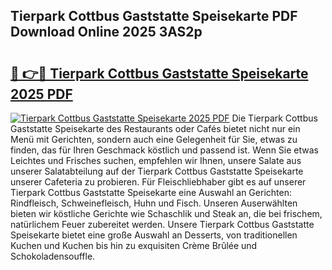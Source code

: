 ## Tierpark Cottbus Gaststatte Speisekarte PDF Download Online 2025 3AS2p

# <h2><a href="http://gcef75.nevu.top/?p=Tierpark+Cottbus+Gaststatte+Speisekarte">🔗 👉🔴 Tierpark Cottbus Gaststatte Speisekarte 2025 PDF</a></h2>

[![Tierpark Cottbus Gaststatte Speisekarte 2025 PDF](https://i.imgur.com/dBaPXMq.png)](http://gcef75.nevu.top/?p=Tierpark+Cottbus+Gaststatte+Speisekarte)
Die Tierpark Cottbus Gaststatte Speisekarte des Restaurants oder Cafés bietet nicht nur ein Menü mit Gerichten, sondern auch eine Gelegenheit für Sie, etwas zu finden, das für Ihren Geschmack köstlich und passend ist. Wenn Sie etwas Leichtes und Frisches suchen, empfehlen wir Ihnen, unsere Salate aus unserer Salatabteilung auf der Tierpark Cottbus Gaststatte Speisekarte unserer Cafeteria zu probieren. Für Fleischliebhaber gibt es auf unserer Tierpark Cottbus Gaststatte Speisekarte eine Auswahl an Gerichten: Rindfleisch, Schweinefleisch, Huhn und Fisch. Unseren Auserwählten bieten wir köstliche Gerichte wie Schaschlik und Steak an, die bei frischem, natürlichem Feuer zubereitet werden. Unsere Tierpark Cottbus Gaststatte Speisekarte bietet eine große Auswahl an Desserts, von traditionellen Kuchen und Kuchen bis hin zu exquisiten Crème Brûlée und Schokoladensouffle.
